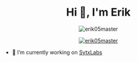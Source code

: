 <h1 align="center">Hi 👋, I'm Erik</h1>

<p align="center"> <img src="https://komarev.com/ghpvc/?username=erik05master&label=Profile%20views&color=0e75b6&style=flat" alt="erik05master" /> </p>

<p align="center"> <a href="https://github.com/ryo-ma/github-profile-trophy"><img src="https://github-profile-trophy.vercel.app/?username=erik05master" alt="erik05master" /></a> </p>

- 🔭 I’m currently working on [SytxLabs](https://sytx.eu)
